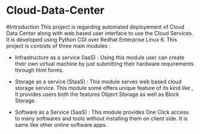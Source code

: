 # Cloud-Data-Center
#Introduction
This project is regarding automated deployement of  Cloud Data Center
along with web based user interface to use the Cloud Services. It is
developed using Python CGI over Redhat Enterprise Linux 6. This project
is consists of three main modules : 

- Infrastructure as a service (IaaS) : Using this module user can
create their own virtual machine by just submitting their hardware
requirements through html forms. 

- Storage as a service (StaaS) : This module serves web based cloud
storage service. This module some offers unique feature of its kind like
, It provides users both the features Object Storage as well as Block
Storage.

- Software as a Service (SaaS) : This module provides One Click access
to many softwares and tools without installing them on client side. It
is same like other online software apps.
<br>

